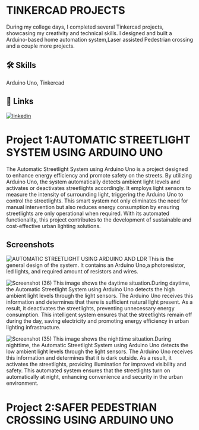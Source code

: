 # TINKERCAD PROJECTS

During my college days, I completed several Tinkercad projects, showcasing my creativity and technical skills. I designed and built a Arduino-based home automation system,Laser assisted Pedestrian crossing and a couple more  projects.

## 🛠 Skills
Arduino Uno, Tinkercad

## 🔗 Links
[![linkedin](https://img.shields.io/badge/linkedin-0A66C2?style=for-the-badge&logo=linkedin&logoColor=white)](https://www.linkedin.com/in/nejinjoshy/)

# **Project 1:AUTOMATIC STREETLIGHT SYSTEM USING ARDUINO UNO**
The Automatic Streetlight System using Arduino Uno is a project designed to enhance energy efficiency and promote safety on the streets. By utilizing Arduino Uno, the system automatically detects ambient light levels and activates or deactivates streetlights accordingly. It employs light sensors to measure the intensity of surrounding light, triggering the Arduino Uno to control the streetlights. This smart system not only eliminates the need for manual intervention but also reduces energy consumption by ensuring streetlights are only operational when required. With its automated functionality, this project contributes to the development of sustainable and cost-effective urban lighting solutions.

## Screenshots
![AUTOMATIC STREETLIGHT USING ARDUINO AND LDR](https://github.com/nejinjoshy/TinkercadProjects/assets/117255470/a8bf9f5d-0951-43b0-a767-c1f352611702)
This is the general design of the system. It contains an Arduino Uno,a photoresistor, led lights, and required amount of resistors and wires.

![Screenshot (36)](https://github.com/nejinjoshy/TinkercadProjects/assets/117255470/225f99fd-512e-4e7c-9d78-aa206a22405e)
This image shows the daytime situation.During daytime, the Automatic Streetlight System using Arduino Uno detects the high ambient light levels through the light sensors. The Arduino Uno receives this information and determines that there is sufficient natural light present. As a result, it deactivates the streetlights, preventing unnecessary energy consumption. This intelligent system ensures that the streetlights remain off during the day, saving electricity and promoting energy efficiency in urban lighting infrastructure.

![Screenshot (35)](https://github.com/nejinjoshy/TinkercadProjects/assets/117255470/b5eda154-1892-432f-a645-bed662f6a081)
This image shows the nighttime situation.During nighttime, the Automatic Streetlight System using Arduino Uno detects the low ambient light levels through the light sensors. The Arduino Uno receives this information and determines that it is dark outside. As a result, it activates the streetlights, providing illumination for improved visibility and safety. This automated system ensures that the streetlights turn on automatically at night, enhancing convenience and security in the urban environment.


# **Project 2:SAFER PEDESTRIAN CROSSING USING ARDUINO UNO**



